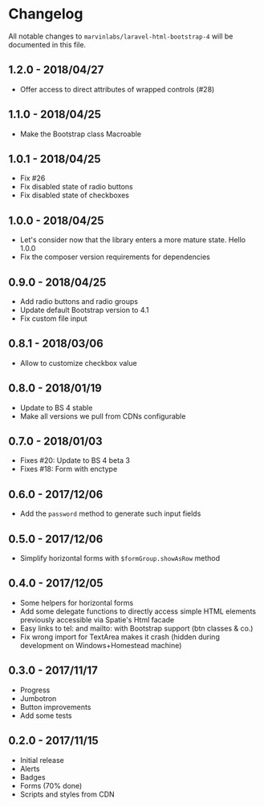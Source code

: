 # Changelog

All notable changes to `marvinlabs/laravel-html-bootstrap-4` will be documented in this file.

## 1.2.0 - 2018/04/27

- Offer access to direct attributes of wrapped controls (#28)

## 1.1.0 - 2018/04/25

- Make the Bootstrap class Macroable

## 1.0.1 - 2018/04/25

- Fix #26
- Fix disabled state of radio buttons
- Fix disabled state of checkboxes

## 1.0.0 - 2018/04/25

- Let's consider now that the library enters a more mature state. Hello 1.0.0
- Fix the composer version requirements for dependencies

## 0.9.0 - 2018/04/25

- Add radio buttons and radio groups
- Update default Bootstrap version to 4.1
- Fix custom file input

## 0.8.1 - 2018/03/06

- Allow to customize checkbox value

## 0.8.0 - 2018/01/19

- Update to BS 4 stable
- Make all versions we pull from CDNs configurable

## 0.7.0 - 2018/01/03

- Fixes #20: Update to BS 4 beta 3
- Fixes #18: Form with enctype

## 0.6.0 - 2017/12/06

- Add the `password` method to generate such input fields

## 0.5.0 - 2017/12/06

- Simplify horizontal forms with `$formGroup.showAsRow` method

## 0.4.0 - 2017/12/05

- Some helpers for horizontal forms
- Add some delegate functions to directly access simple HTML elements previously accessible via Spatie's Html facade
- Easy links to tel: and mailto: with Bootstrap support (btn classes & co.) 
- Fix wrong import for TextArea makes it crash (hidden during development on Windows+Homestead machine)

## 0.3.0 - 2017/11/17

- Progress
- Jumbotron
- Button improvements
- Add some tests

## 0.2.0 - 2017/11/15

- Initial release
- Alerts 
- Badges
- Forms (70% done) 
- Scripts and styles from CDN

